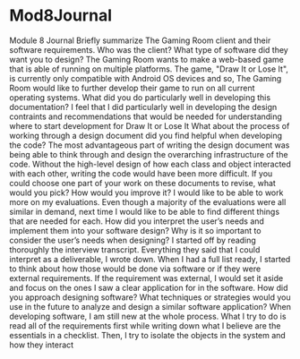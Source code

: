 # Mod8Journal
Module 8 Journal
Briefly summarize The Gaming Room client and their software requirements. Who was the client? What type of software did they want you to design?
The Gaming Room wants to make a web-based game that is able of running on multiple platforms. The game, "Draw It or Lose It", is currently only compatible with Android OS devices and so, The Gaming Room would like to further develop their game to run on all current operating systems.
What did you do particularly well in developing this documentation?
I feel that I did particularly well in developing the design contraints and recommendations that would be needed for understanding where to start development for Draw It or Lose It
What about the process of working through a design document did you find helpful when developing the code?
The most advantageous part of writing the design document was being able to think through and design the overarching infrastructure of the code. Without the high-level design of how each class and object interacted with each other, writing the code would have been more difficult.
If you could choose one part of your work on these documents to revise, what would you pick? How would you improve it?
I would like to be able to work more on my evaluations. Even though a majority of the evaluations were all similar in demand, next time I would like to be able to find different things that are needed for each.
How did you interpret the user’s needs and implement them into your software design? Why is it so important to consider the user’s needs when designing?
I started off by reading thoroughly the interview transcript. Everything they said that I could interpret as a deliverable, I wrote down. When I had a full list ready, I started to think about how those would be done via software or if they were external requirements. If the requirement was external, I would set it aside and focus on the ones I saw a clear application for in the software.
How did you approach designing software? What techniques or strategies would you use in the future to analyze and design a similar software application?
When developing software, I am still new at the whole process. What I try to do is read all of the requirements first while writing down what I believe are the essentials in a checklist. Then, I try to isolate the objects in the system and how they interact

